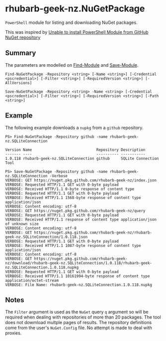 # rhubarb-geek-nz.NuGetPackage

`PowerShell` module for listing and downloading NuGet packages.

This was inspired by [Unable to install PowerShell Module from GitHub NuGet repository](https://github.com/PowerShell/PowerShell/issues/23834)

## Summary

The parameters are modelled on [Find-Module](https://learn.microsoft.com/en-us/powershell/module/powershellget/find-module) and [Save-Module](https://learn.microsoft.com/en-us/powershell/module/powershellget/save-module).

```
Find-NuGetPackage -Repository <string> [-Name <string>] [-Credential <pscredential>] [-Filter <string>] [-RequiredVersion <string>] [-AllVersions]

Save-NuGetPackage -Repository <string> -Name <string> [-Credential <pscredential>] [-Filter <string>] [-RequiredVersion <string>] [-Path <string>]
```

## Example

The following example downloads a `nupkg` from a `github` repository.

```
PS> Find-NuGetPackage -Repository github -name rhubarb-geek-nz.SQLiteConnection

Version Name                             Repository Description
------- ----                             ---------- -----------
1.0.118 rhubarb-geek-nz.SQLiteConnection github     SQLite Connection Tool

PS> Save-NuGetPackage -Repository github -name rhubarb-geek-nz.SQLiteConnection -Verbose
VERBOSE: GET https://nuget.pkg.github.com/rhubarb-geek-nz/index.json
VERBOSE: Requested HTTP/1.1 GET with 0-byte payload
VERBOSE: Received HTTP/1.1 0-byte response of content type
VERBOSE: Requested HTTP/1.1 GET with 0-byte payload
VERBOSE: Received HTTP/1.1 1568-byte response of content type application/json
VERBOSE: Content encoding: utf-8
VERBOSE: GET https://nuget.pkg.github.com/rhubarb-geek-nz/query
VERBOSE: Requested HTTP/1.1 GET with 0-byte payload
VERBOSE: Received HTTP/1.1 response of content type application/json of unknown size
VERBOSE: Content encoding: utf-8
VERBOSE: GET https://nuget.pkg.github.com/rhubarb-geek-nz/rhubarb-geek-nz.SQLiteConnection/1.0.118.json
VERBOSE: Requested HTTP/1.1 GET with 0-byte payload
VERBOSE: Received HTTP/1.1 1087-byte response of content type application/json
VERBOSE: Content encoding: utf-8
VERBOSE: GET https://nuget.pkg.github.com/rhubarb-geek-nz/download/rhubarb-geek-nz.SQLiteConnection/1.0.118/rhubarb-geek-nz.SQLiteConnection.1.0.118.nupkg
VERBOSE: Requested HTTP/1.1 GET with 0-byte payload
VERBOSE: Received HTTP/1.1 10161994-byte response of content type application/octet-stream
VERBOSE: File Name: rhubarb-geek-nz.SQLiteConnection.1.0.118.nupkg
```

## Notes

The `Filter` argument is used as the `NuGet` query `q` argument so will be required when dealing with repositories of more than 20 packages. The tool does not dowmload multple pages of results. The repository definitions come from the user's `NuGet.Config` file. No attempt is made to deal with proxies.
